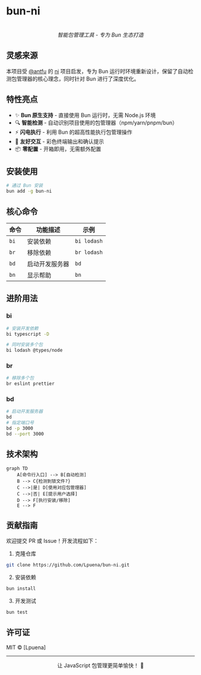 # bun-ni

<p align="center">
  <br>
  <em>智能包管理工具 - 专为 Bun 生态打造</em>
</p>

## 灵感来源

本项目受 [@antfu](https://github.com/antfu) 的 [ni](https://github.com/antfu/ni) 项目启发，专为 Bun 运行时环境重新设计，保留了自动检测包管理器的核心理念，同时针对 Bun 进行了深度优化。

## 特性亮点

- ✨ **Bun 原生支持** - 直接使用 Bun 运行时，无需 Node.js 环境
- 🔍 **智能检测** - 自动识别项目使用的包管理器（npm/yarn/pnpm/bun）
- ⚡ **闪电执行** - 利用 Bun 的超高性能执行包管理操作
- 🎨 **友好交互** - 彩色终端输出和确认提示
- 📦 **零配置** - 开箱即用，无需额外配置

## 安装使用

```bash
# 通过 Bun 安装
bun add -g bun-ni
```

## 核心命令

| 命令 | 功能描述 | 示例 |
|------|----------|------|
| `bi` | 安装依赖 | `bi lodash` |
| `br` | 移除依赖 | `br lodash` |
| `bd` | 启动开发服务器 | `bd` |
| `bn` | 显示帮助 | `bn` |

## 进阶用法

### bi

```bash
# 安装开发依赖
bi typescript -D

# 同时安装多个包
bi lodash @types/node
```

### br

```bash
# 移除多个包
br eslint prettier
```

### bd

```bash
# 启动开发服务器
bd
# 指定端口号
bd -p 3000
bd --port 3000
```

## 技术架构

```mermaid
graph TD
    A[命令行入口] --> B[自动检测]
    B --> C{检测到锁文件?}
    C -->|是| D[使用对应包管理器]
    C -->|否| E[提示用户选择]
    D --> F[执行安装/移除]
    E --> F
```

## 贡献指南

欢迎提交 PR 或 Issue！开发流程如下：

1. 克隆仓库
```bash
git clone https://github.com/Lpuena/bun-ni.git
```
2. 安装依赖
```bash
bun install
```
3. 开发测试
```bash
bun test
```

## 许可证

MIT © [Lpuena]

---

<p align="center">
让 JavaScript 包管理更简单愉快！ 🎉
</p>
